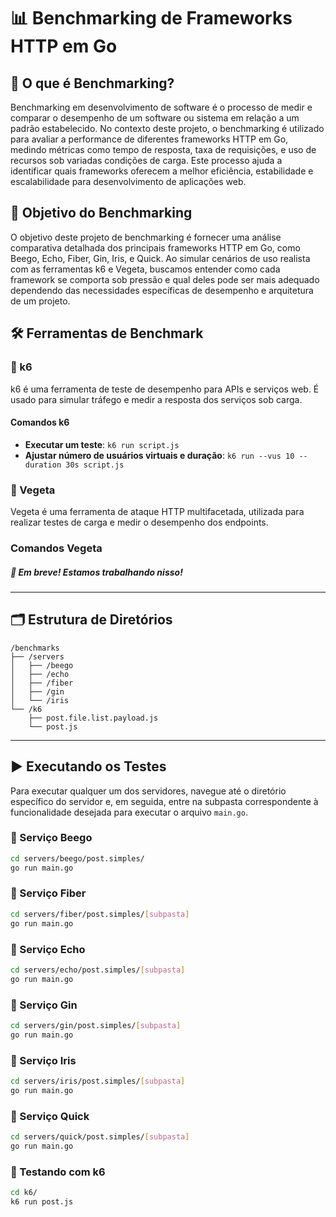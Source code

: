 # 📊 Benchmarking de Frameworks HTTP em Go

## 📏 O que é Benchmarking?

Benchmarking em desenvolvimento de software é o processo de medir e comparar o desempenho de um software ou sistema em relação a um padrão estabelecido. No contexto deste projeto, o benchmarking é utilizado para avaliar a performance de diferentes frameworks HTTP em Go, medindo métricas como tempo de resposta, taxa de requisições, e uso de recursos sob variadas condições de carga. Este processo ajuda a identificar quais frameworks oferecem a melhor eficiência, estabilidade e escalabilidade para desenvolvimento de aplicações web.

## 🎯 Objetivo do Benchmarking

O objetivo deste projeto de benchmarking é fornecer uma análise comparativa detalhada dos principais frameworks HTTP em Go, como Beego, Echo, Fiber, Gin, Iris, e Quick. Ao simular cenários de uso realista com as ferramentas k6 e Vegeta, buscamos entender como cada framework se comporta sob pressão e qual deles pode ser mais adequado dependendo das necessidades específicas de desempenho e arquitetura de um projeto.

## 🛠️ Ferramentas de Benchmark

### 🚀 k6

k6 é uma ferramenta de teste de desempenho para APIs e serviços web. É usado para simular tráfego e medir a resposta dos serviços sob carga.

#### Comandos k6

- **Executar um teste**: `k6 run script.js`
- **Ajustar número de usuários virtuais e duração**: `k6 run --vus 10 --duration 30s script.js`

### 🎯 Vegeta

Vegeta é uma ferramenta de ataque HTTP multifacetada, utilizada para realizar testes de carga e medir o desempenho dos endpoints.

### Comandos Vegeta

##### 🚧 Em breve! Estamos trabalhando nisso!

---

## 🗂️ Estrutura de Diretórios

```plaintext
/benchmarks
├── /servers
│   ├── /beego
│   ├── /echo
│   ├── /fiber
│   ├── /gin
│   └── /iris
└── /k6
    ├── post.file.list.payload.js
    └── post.js
```
---
## ▶️ Executando os Testes
Para executar qualquer um dos servidores, navegue até o diretório específico do servidor e, em seguida, entre na subpasta correspondente à funcionalidade desejada para executar o arquivo `main.go`.

### 🔹 Serviço Beego
```bash
cd servers/beego/post.simples/
go run main.go
```
### 🔹 Serviço Fiber
```bash
cd servers/fiber/post.simples/[subpasta]
go run main.go
```
### 🔹 Serviço Echo
```bash
cd servers/echo/post.simples/[subpasta]
go run main.go
```
### 🔹 Serviço Gin
```bash
cd servers/gin/post.simples/[subpasta]
go run main.go
```
### 🔹 Serviço Iris
```bash
cd servers/iris/post.simples/[subpasta]
go run main.go
```
### 🔹 Serviço Quick
```bash
cd servers/quick/post.simples/[subpasta]
go run main.go
```

### 🧪 Testando com k6
```bash
cd k6/
k6 run post.js
```